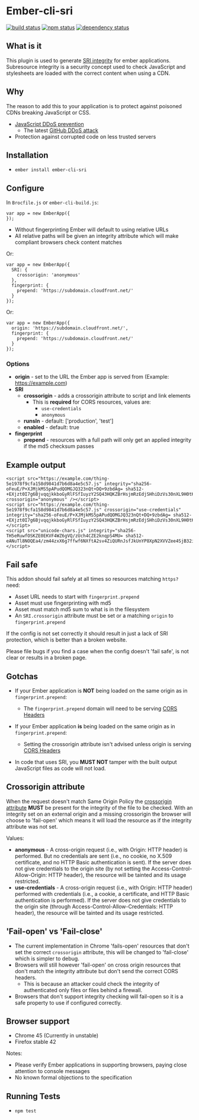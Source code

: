 # Ember-cli-sri
[![build status](https://secure.travis-ci.org/jonathanKingston/ember-cli-sri.svg)](http://travis-ci.org/jonathanKingston/ember-cli-sri)
[![npm status](http://img.shields.io/npm/v/ember-cli-sri.svg)](https://www.npmjs.org/package/ember-cli-sri)
[![dependency status](https://david-dm.org/jonathanKingston/ember-cli-sri.svg)](https://david-dm.org/jonathanKingston/ember-cli-sri)

## What is it
This plugin is used to generate [SRI integrity](http://www.w3.org/TR/SRI/) for ember applications.
Subresource integrity is a security concept used to check JavaScript and stylesheets are loaded with the correct content when using a CDN.

## Why
The reason to add this to your application is to protect against poisoned CDNs breaking JavaScript or CSS.

- [JavaScript DDoS prevention](https://blog.cloudflare.com/an-introduction-to-javascript-based-ddos/)
  - The latest [GitHub DDoS attack](http://googleonlinesecurity.blogspot.co.uk/2015/04/a-javascript-based-ddos-attack-as-seen.html)
- Protection against corrupted code on less trusted servers

## Installation

* `ember install ember-cli-sri`

## Configure

In `Brocfile.js` or `ember-cli-build.js`:
```
var app = new EmberApp({
});
```

- Without fingerprinting Ember will default to using relative URLs
- All relative paths will be given an integrity attribute which will make compliant browsers check content matches

Or:
```
var app = new EmberApp({
  SRI: {
    crossorigin: 'anonymous'
  },
  fingerprint: {
    prepend: 'https://subdomain.cloudfront.net/'
  }
});
```

Or:
```
var app = new EmberApp({
  origin: 'https://subdomain.cloudfront.net/',
  fingerprint: {
    prepend: 'https://subdomain.cloudfront.net/'
  }
});
```

### Options

- **origin** - set to the URL the Ember app is served from (Example: https://example.com)
- **SRI**
  - **crossorigin** - adds a crossorigin attribute to script and link elements
      - This is **required** for CORS resources, values are:
          - `use-credentials`
          - `anonymous`
  - **runsIn** - default: ['production', 'test']
  - **enabled** - default: true
- **fingerprint**
  - **prepend** - resources with a full path will only get an applied integrity if the md5 checksum passes

## Example output

```
<script src="https://example.com/thing-5e1978f9cfa158d9841d7b6d8a4e5c57.js" integrity="sha256-oFeuE/P+XJMjkMS5pAPudQOMGJQ323nQt+DQ+9zbdAg= sha512-+EXjzt0I7g6BjvqqjkkboGyRlFSfIuyzY2SQ43HQKZBrHsjmRzEdjSHhiDzVs30nXL9H0tKw6WbMPc6RfzUumQ==" crossorigin="anonymous" /></script>
<script src="https://example.com/thing-5e1978f9cfa158d9841d7b6d8a4e5c57.js" crossorigin="use-credentials"  integrity="sha256-oFeuE/P+XJMjkMS5pAPudQOMGJQ323nQt+DQ+9zbdAg= sha512-+EXjzt0I7g6BjvqqjkkboGyRlFSfIuyzY2SQ43HQKZBrHsjmRzEdjSHhiDzVs30nXL9H0tKw6WbMPc6RfzUumQ=="/></script>
<script src="unicode-chars.js" integrity="sha256-TH5eRuwfOSKZE0EKVF4WZ6gVQ/zUch4CZE2knqpS4MU= sha512-eANuTl8NOQEa4/zm44zxX6g7ffwf6NXftA2sv4ZiQURnJsfJkUnYP8XpN2XVVZee4SjB32i28WM6trs9HVgQmA=="/></script>
```

## Fail safe

This addon should fail safely at all times so resources matching `https?` need:

- Asset URL needs to start with `fingerprint.prepend`
- Asset must use fingerprinting with md5
- Asset must match md5 sum to what is in the filesystem
- An `SRI.crossorigin` attribute must be set or a matching `origin` to `fingerprint.prepend`

If the config is not set correctly it should result in just a lack of SRI protection, which is better than a broken website.

Please file bugs if you find a case when the config doesn't 'fail safe', is not clear or results in a broken page.

## Gotchas

- If your Ember application is **NOT** being loaded on the same origin as in `fingerprint.prepend`:
  - The `fingerprint.prepend` domain will need to be serving [CORS Headers](http://www.w3.org/TR/cors/)

- If your Ember application **is** being loaded on the same origin as in `fingerprint.prepend`:
  - Setting the crossorigin attribute isn't advised unless origin is serving [CORS Headers](http://www.w3.org/TR/cors/)

- In code that uses SRI, you **MUST NOT** tamper with the built output JavaScript files as code will not load.

## Crossorigin attribute

When the request doesn't match Same Origin Policy the [crossorigin attribute](https://html.spec.whatwg.org/multipage/infrastructure.html#cors-settings-attribute) **MUST** be present for the integrity of the file to be checked.
With an integrity set on an external origin and a missing crossorigin the browser will choose to 'fail-open' which means it will load the resource as if the integrity attribute was not set.

Values:

- **anonymous** - A cross-origin request (i.e., with Origin: HTTP header) is performed. But no credentials are sent (i.e., no cookie, no X.509 certificate, and no HTTP Basic authentication is sent). If the server does not give credentials to the origin site (by not setting the Access-Control-Allow-Origin: HTTP header), the resource will be tainted and its usage restricted.
- **use-credentials** - A cross-origin request (i.e., with Origin: HTTP header) performed with credentials (i.e., a cookie, a certificate, and HTTP Basic authentication is performed). If the server does not give credentials to the origin site (through Access-Control-Allow-Credentials: HTTP header), the resource will be tainted and its usage restricted.

## 'Fail-open' vs 'Fail-close'

- The current implementation in Chrome 'fails-open' resources that don't set the correct `crossorigin` attribute, this will be changed to 'fail-close' which is simpler to debug.
- Browsers will still however 'fail-open' on cross origin resources that don't match the integrity attribute but don't send the correct CORS headers.
  - This is because an attacker could check the integrity of authenticated only files or files behind a firewall.
- Browsers that don't support integrity checking will fail-open so it is a safe property to use if configured correctly.

## Browser support

- Chrome 45 (Currently in unstable)
- Firefox stable 42

Notes:
- Please verify Ember applications in supporting browsers, paying close attention to console messages
- No known formal objections to the specification

## Running Tests

* `npm test`

